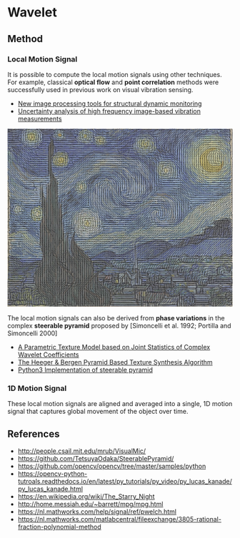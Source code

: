 # Wavelet

## Method

### Local Motion Signal

It is possible to compute the local motion signals using other techniques. For example, classical **optical flow** and **point correlation** methods were successfully used in previous work on visual vibration sensing.
* [New image processing tools for structural dynamic monitoring](https://oatao.univ-toulouse.fr/1739/)
* [Uncertainty analysis of high frequency image-based vibration measurements](https://www.sciencedirect.com/science/article/pii/S0263224113001863)

<p float="left">
    <img src="./output/starry_night.jpg" width=600 />
</p>

The local motion signals can also be derived from **phase variations** in the complex **steerable pyramid** proposed by [Simoncelli et al. 1992; Portilla and Simoncelli 2000]
* [A Parametric Texture Model based on Joint Statistics of Complex Wavelet Coefficients](http://www.cns.nyu.edu/pub/lcv/portilla99.pdf)
* [The Heeger & Bergen Pyramid Based Texture Synthesis Algorithm](http://www.ipol.im/pub/art/2014/79/)
* [Python3 Implementation of steerable pyramid](https://github.com/TetsuyaOdaka/SteerablePyramid/)

### 1D Motion Signal

These local motion signals are aligned and averaged into a single, 1D motion signal that captures global movement of the object over time. 

## References
* http://people.csail.mit.edu/mrub/VisualMic/
* https://github.com/TetsuyaOdaka/SteerablePyramid/
* https://github.com/opencv/opencv/tree/master/samples/python
* https://opencv-python-tutroals.readthedocs.io/en/latest/py_tutorials/py_video/py_lucas_kanade/py_lucas_kanade.html
* https://en.wikipedia.org/wiki/The_Starry_Night
* http://home.messiah.edu/~barrett/mpg/mpg.html
* https://nl.mathworks.com/help/signal/ref/pwelch.html
* https://nl.mathworks.com/matlabcentral/fileexchange/3805-rational-fraction-polynomial-method
